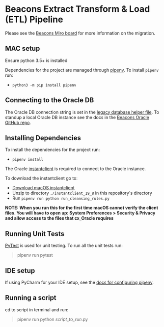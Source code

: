 # Beacons Extract Transform & Load (ETL) Pipeline

Please see the [Beacons Miro board](https://miro.com/app/board/o9J_lRB60BQ=/) for more information on the migration.

## MAC setup

Ensure python 3.5+ is installed

Dependencies for the project are managed through [pipenv](https://pipenv.pypa.io/en/latest/#install-pipenv-today). To install `pipenv` run:
- `python3 -m pip install pipenv`

## Connecting to the Oracle DB

The Oracle DB connection string is set in the [legacy database helper file](./helpers/legacy_database_helper.py).  To standup a local Oracle DB instance
see the docs in the [Beacons Oracle GitHub repo](https://github.com/mcagov/beacons-oracle#restoring-the-latest-backups-locally).

## Installing Dependencies

To install the dependencies for the project run:
- `pipenv install`

The Oracle [instantclient](https://www.oracle.com/database/technologies/instant-client/downloads.html) is required to connect to the Oracle instance.

To download the instantclient go to:

- [Download macOS instantclient](https://download.oracle.com/otn_software/mac/instantclient/198000/instantclient-basic-macos.x64-19.8.0.0.0dbru.zip)
- Unzip to directory `./instantclient_19_8` in this repository's directory
- Run `pipenv run python run_cleansing_rules.py`

**NOTE: When you run this for the first time macOS cannot verify the client files. You will have to open up: System Preferences > Security & Privacy and allow access to the files that cx_Oracle requires**

## Running Unit Tests

[PyTest](https://docs.pytest.org/en/6.2.x/contents.html) is used for unit testing. To run all the unit tests run:

> pipenv run pytest

## IDE setup

If using PyCharm for your IDE setup, see the [docs for configuring pipenv](https://www.jetbrains.com/help/pycharm/pipenv.html#pipenv-existing-project).

## Running a script

cd to script in terminal and run:

> pipenv run python _script_to_run_.py